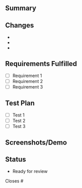 ## Summary
<!-- Provide a brief summary of the feature implementation -->

## Changes
<!-- List the specific changes and implementations -->
- 
- 
- 

## Requirements Fulfilled
<!-- List the requirements from the issue that this PR addresses -->
- [ ] Requirement 1
- [ ] Requirement 2
- [ ] Requirement 3

## Test Plan
<!-- Describe how to test this feature -->
- [ ] Test 1
- [ ] Test 2
- [ ] Test 3

## Screenshots/Demo
<!-- If applicable, add screenshots or a demo -->

## Status
<!-- Current status of this PR -->
- Ready for review

<!-- If this PR resolves an issue, use the "Closes #123" syntax -->
Closes #